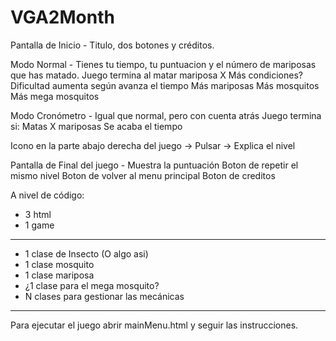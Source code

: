 # VGA2Month

Pantalla de Inicio - Titulo, dos botones y créditos.

Modo Normal - Tienes tu tiempo, tu puntuacion y el número de mariposas que has matado.
            Juego termina al matar mariposa X
            Más condiciones?
            Dificultad aumenta según avanza el tiempo
                Más mariposas
                Más mosquitos
                Más mega mosquitos

Modo Cronómetro - Igual que normal, pero con cuenta atrás
                    Juego termina si:
                        Matas X mariposas
                        Se acaba el tiempo

Icono en la parte abajo derecha del juego -> Pulsar -> Explica el nivel
          
Pantalla de Final del juego - Muestra la puntuación
                                Boton de repetir el mismo nivel
                                Boton de volver al menu principal
                                Boton de creditos

A nivel de código:
* 3 html
* 1 game
------
* 1 clase de Insecto (O algo asi)
* 1 clase mosquito
* 1 clase mariposa
* ¿1 clase para el mega mosquito?
* N clases para gestionar las mecánicas
------
Para ejecutar el juego abrir mainMenu.html y seguir las instrucciones.